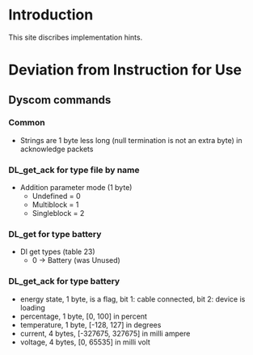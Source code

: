 # Introduction
This site discribes implementation hints.

# Deviation from Instruction for Use

## Dyscom commands

### Common
- Strings are 1 byte less long (null termination is not an extra byte) in acknowledge packets

### DL_get_ack for type file by name
- Addition parameter mode (1 byte)
  - Undefined = 0
  - Multiblock = 1
  - Singleblock = 2

### DL_get for type battery
- Dl get types (table 23)
  - 0 -> Battery (was Unused)

### DL_get_ack for type battery
- energy state, 1 byte, is a flag, bit 1: cable connected, bit 2: device is loading
- percentage, 1 byte, [0, 100] in percent
- temperature, 1 byte, [-128, 127] in degrees
- current, 4 bytes, [-327675, 327675] in milli ampere
- voltage, 4 bytes, [0, 65535] in milli volt
